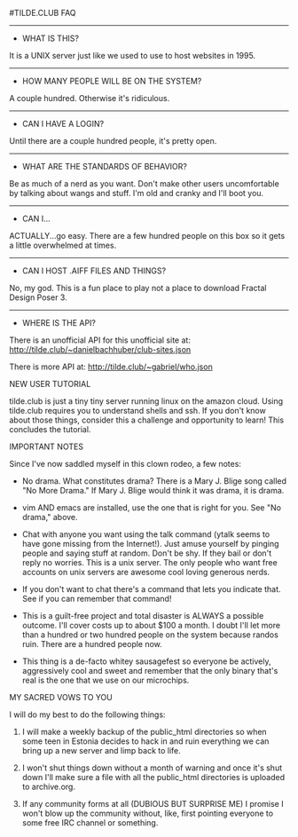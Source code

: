 #TILDE.CLUB FAQ

------------------------------------------------------------
* WHAT IS THIS?

It is a UNIX server just like we used to use to host websites in 1995.

------------------------------------------------------------
* HOW MANY PEOPLE WILL BE ON THE SYSTEM?

A couple hundred. Otherwise it's ridiculous.

------------------------------------------------------------
* CAN I HAVE A LOGIN?

Until there are a couple hundred people, it's pretty open.

------------------------------------------------------------
* WHAT ARE THE STANDARDS OF BEHAVIOR?

Be as much of a nerd as you want. Don't make other users uncomfortable
by talking about wangs and stuff. I'm old and cranky and I'll boot
you.

------------------------------------------------------------
* CAN I...

ACTUALLY...go easy. There are a few hundred people on this 
box so it gets a little overwhelmed at times.

------------------------------------------------------------
* CAN I HOST .AIFF FILES AND THINGS?

No, my god. This is a fun place to play not a place to download
Fractal Design Poser 3.

------------------------------------------------------------
* WHERE IS THE API?

There is an unofficial API for this unofficial site at:
http://tilde.club/~danielbachhuber/club-sites.json

There is more API at:
http://tilde.club/~gabriel/who.json


NEW USER TUTORIAL

tilde.club is just a tiny tiny server running linux on the amazon
cloud. Using tilde.club requires you to understand shells and ssh. If
you don't know about those things, consider this a challenge and
opportunity to learn! This concludes the tutorial.

IMPORTANT NOTES

Since I've now saddled myself in this clown rodeo, a few notes:

- No drama. What constitutes drama? There is a Mary J. Blige song
  called "No More Drama." If Mary J. Blige would think it was drama,
  it is drama.

- vim AND emacs are installed, use the one that is right for you. See
  "No drama," above.

- Chat with anyone you want using the talk command (ytalk seems to
  have gone missing from the Internet!). Just amuse yourself by
  pinging people and saying stuff at random. Don't be shy. If they
  bail or don't reply no worries. This is a unix server. The only
  people who want free accounts on unix servers are awesome cool
  loving generous nerds.

- If you don't want to chat there's a command that lets you indicate
  that. See if you can remember that command!

- This is a guilt-free project and total disaster is ALWAYS a possible
  outcome. I'll cover costs up to about $100 a month. I doubt I'll let
  more than a hundred or two hundred people on the system because
  randos ruin. There are a hundred people now.

- This thing is a de-facto whitey sausagefest so everyone be actively,
  aggressively cool and sweet and remember that the only binary that's
  real is the one that we use on our microchips.

MY SACRED VOWS TO YOU

I will do my best to do the following things:

1) I will make a weekly backup of the public_html directories so when
some teen in Estonia decides to hack in and ruin everything we can
bring up a new server and limp back to life.

2) I won't shut things down without a month of warning and once it's
shut down I'll make sure a file with all the public_html directories
is uploaded to archive.org.

3) If any community forms at all (DUBIOUS BUT SURPRISE ME) I promise I
won't blow up the community without, like, first pointing everyone to
some free IRC channel or something.